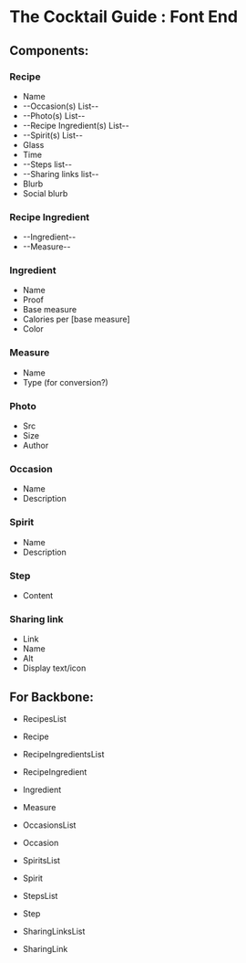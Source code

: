 # The Cocktail Guide : Font End

## Components:

### Recipe
* Name
* --Occasion(s) List--
* --Photo(s) List--
* --Recipe Ingredient(s) List--
* --Spirit(s) List--  
* Glass
* Time
* --Steps list--
* --Sharing links list--
* Blurb
* Social blurb


### Recipe Ingredient
* --Ingredient--
* --Measure--

### Ingredient
* Name
* Proof
* Base measure
* Calories per [base measure]
* Color

### Measure
* Name
* Type (for conversion?)  

### Photo
* Src
* Size
* Author

### Occasion
* Name
* Description

### Spirit
* Name
* Description

### Step
* Content

### Sharing link
* Link
* Name
* Alt
* Display text/icon



## For Backbone:

* RecipesList
* Recipe

* RecipeIngredientsList
* RecipeIngredient

* Ingredient

* Measure

* OccasionsList
* Occasion

* SpiritsList
* Spirit

* StepsList
* Step

* SharingLinksList
* SharingLink
